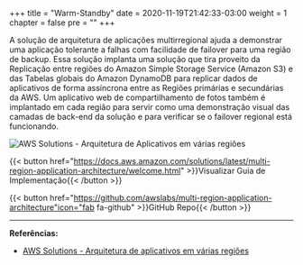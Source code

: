 +++
title = "Warm-Standby"
date = 2020-11-19T21:42:33-03:00
weight = 1
chapter = false
pre = "<b></b>"
+++


A solução de arquitetura de aplicações multirregional ajuda a demonstrar uma aplicação tolerante a falhas com facilidade de failover para uma região de backup. Essa solução implanta uma solução que tira proveito da Replicação entre regiões do Amazon Simple Storage Service (Amazon S3) e das Tabelas globais do Amazon DynamoDB para replicar dados de aplicativos de forma assíncrona entre as Regiões primárias e secundárias da AWS. Um aplicativo web de compartilhamento de fotos também é implantado em cada região para servir como uma demonstração visual das camadas de back-end da solução e para verificar se o failover regional está funcionando.


![AWS Solutions - Arquitetura de Aplicativos em várias regiões](/images/aws-sol-multi-region-application.png)


{{< button href="https://docs.aws.amazon.com/solutions/latest/multi-region-application-architecture/welcome.html" >}}Visualizar Guia de Implementação{{< /button >}}




{{< button href="https://github.com/awslabs/multi-region-application-architecture"icon="fab fa-github" >}}GitHub Repo{{< /button >}}


---
**Referências:**
- [AWS Solutions - Arquitetura de aplicativos em várias regiões](https://aws.amazon.com/pt/solutions/implementations/multi-region-application-architecture/)
